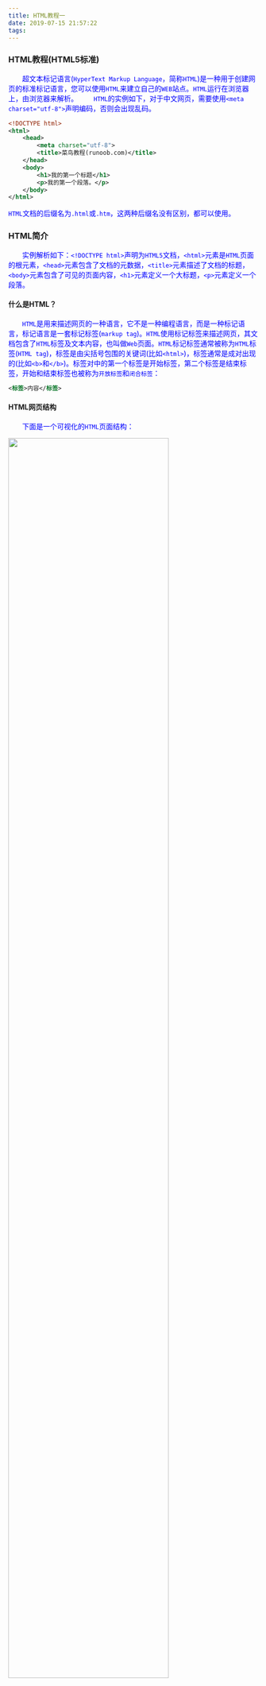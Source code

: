 ```yaml
---
title: HTML教程一
date: 2019-07-15 21:57:22
tags:
---
```

### HTML教程(HTML5标准)

&emsp;&emsp;超文本标记语言(`HyperText Markup Language`，简称`HTML`)是一种用于创建网页的标准标记语言，您可以使用`HTML`来建立自己的`WEB`站点。`HTML`运行在浏览器上，由浏览器来解析。
&emsp;&emsp;`HTML`的实例如下，对于中文网页，需要使用`<meta charset="utf-8">`声明编码，否则会出现乱码。

``` xml
<!DOCTYPE html>
<html>
    <head>
        <meta charset="utf-8">
        <title>菜鸟教程(runoob.com)</title>
    </head>
    <body>
        <h1>我的第一个标题</h1>
        <p>我的第一个段落。</p>
    </body>
</html>
```

`HTML`文档的后缀名为`.html`或`.htm`，这两种后缀名没有区别，都可以使用。

### HTML简介

&emsp;&emsp;实例解析如下：`<!DOCTYPE html>`声明为`HTML5`文档，`<html>`元素是`HTML`页面的根元素，`<head>`元素包含了文档的元数据，`<title>`元素描述了文档的标题，`<body>`元素包含了可见的页面内容，`<h1>`元素定义一个大标题，`<p>`元素定义一个段落。

#### 什么是HTML？

&emsp;&emsp;`HTML`是用来描述网页的一种语言，它不是一种编程语言，而是一种标记语言，标记语言是一套标记标签(`markup tag`)。`HTML`使用标记标签来描述网页，其文档包含了`HTML`标签及文本内容，也叫做`Web`页面。`HTML`标记标签通常被称为`HTML`标签(`HTML tag`)，标签是由尖括号包围的关键词(比如`<html>`)，标签通常是成对出现的(比如`<b>`和`</b>`)。标签对中的第一个标签是开始标签，第二个标签是结束标签，开始和结束标签也被称为`开放标签`和`闭合标签`：

``` xml
<标签>内容</标签>
```

#### HTML网页结构

&emsp;&emsp;下面是一个可视化的`HTML`页面结构：

<img src="./HTML教程一/1.png" width="80%">

只有`<body>`区域(白色部分)才会在浏览器中显示。

&emsp;&emsp;“<!DOCTYPE>”声明
&emsp;&emsp;`<!DOCTYPE>`声明有助于浏览器中正确显示网页。网络上有很多不同的文件，如果能够正确声明HTML的版本，浏览器就能正确显示网页内容。`doctype`声明是不区分大小写的，以下方式均可：

``` xml
<!DOCTYPE html>
<!DOCTYPE HTML>
<!doctype html>
<!Doctype Html>
```

#### HTML基础(4个实例)

&emsp;&emsp;`HTML`标题：`HTML`标题(`Heading`)是通过`<h1>`至`<h6>`标签来定义的：

``` xml
<h1>这是一个标题</h1>
<h2>这是一个标题</h2>
<h3>这是一个标题</h3>
```

&emsp;&emsp;`HTML`段落：`HTML`段落是通过标签`<p>`来定义的：

``` xml
<p>这是一个段落。</p>
<p>这是另外一个段落。</p>
```

&emsp;&emsp;`HTML`链接：`HTML`链接是通过标签`<a>`来定义的：

``` xml
<a href="http://www.runoob.com">这是一个链接</a>
```

注意在`href`属性中指定链接的地址。
&emsp;&emsp;`HTML`图像：`HTML`图像是通过标签`<img>`来定义的：

``` xml
<img src="/images/logo.png" width="258" height="39" />
```

注意，图像的名称和尺寸是以属性的形式提供的。

### HTML元素

&emsp;&emsp;`HTML`文档由`HTML`元素定义，`HTML`元素如下：

开始标签                  | 元素内容    | 结束标签
-------------------------|-------------|--------
`<p>`                    | 这是一个段落 | `</p>`
`<a href="default.htm">` | 这是一个链接 | `</a>`
`<br>`                   |

开始标签常被称为起始标签(`opening tag`)，结束标签常称为闭合标签(`closing tag`)。
&emsp;&emsp;`HTML`元素以开始标签起始，以结束标签终止，元素的内容是开始标签与结束标签之间的内容。某些`HTML`元素具有空内容(`empty content`)，空元素在开始标签中进行关闭(以开始标签的结束而结束)。大多数`HTML`元素可拥有属性。
&emsp;&emsp;`HTML`文档由嵌套的`HTML`元素构成：

``` xml
<!DOCTYPE html>
<html>
    <body>
        <p>这是第一个段落。</p>
    </body>
</html>
```

&emsp;&emsp;以上实例包含了三个`HTML`元素：

- `<p>`元素：这个`<p>`元素定义了`HTML`文档中的一个段落，这个元素拥有一个开始标签`<p>`以及一个结束标签`</p>`，元素内容是`这是第一个段落`。
- `<body>`元素：`<body>`元素定义了`HTML`文档的主体，这个元素拥有一个开始标签`<body>`以及一个结束标签`</body>`，元素内容是另一个`HTML`元素，即`<p>`元素。
- `<html>`元素：`<html>`元素定义了整个`HTML`文档，这个元素拥有一个开始标签`<html>`以及一个结束标签`</html>`，元素内容是另一个`HTML`元素，即`<body>`元素。

&emsp;&emsp;不要忘记结束标签，即使您忘记了使用结束标签，大多数浏览器也会正确地显示`HTML`，但不要依赖这种做法，忘记使用结束标签会产生不可预料的结果或错误。
&emsp;&emsp;没有内容的`HTML`元素被称为空元素，空元素是在开始标签中关闭的。`<br>`就是没有关闭标签的空元素，该标签定义换行。在`XHTML`、`XML`以及未来版本的`HTML`中，所有元素都必须被关闭。在开始标签中添加斜杠，比如`<br />`，是关闭空元素的正确方法，`HTML`、`XHTML`和`XML`都接受这种方式。即使`<br>`在所有浏览器中都是有效的，但使用`<br />`其实是更长远的保障。
&emsp;&emsp;`HTML`最好使用小写标签，实际上标签对大小写不敏感，例如`<P>`等同于`<p>`，许多网站都使用大写的`HTML`标签。本教程使用的是小写标签，因为万维网联盟(`W3C`)在`HTML4`中推荐使用小写，而在未来`(X)HTML`版本中强制使用小写。

### HTML属性

&emsp;&emsp;属性是`HTML`元素提供的附加信息。`HTML`元素可以设置属性，它可以在元素中添加附加信息，一般描述于开始标签，总是以`名称/值`对的形式出现，比如`name="value"`。
&emsp;&emsp;`HTML`链接由`<a>`标签定义，链接的地址在`href`属性中指定：

``` xml
<a href="http://www.runoob.com">这是一个链接</a>
```

属性值应该始终被包括在引号内，双引号是最常用的，不过使用单引号也没有问题。注意，在某些个别的情况下，比如属性值本身就含有双引号，那么您必须使用单引号，例如`name='John "ShotGun" Nelson'`。
&emsp;&emsp;下面列出了适用于大多数`HTML`元素的属性：

属性    | 描述
--------|------
`class` | 为`html`元素定义一个或多个类名(`classname`)(类名从样式文件引入)
`id`    | 定义元素的唯一`id`
`style` | 规定元素的行内样式(`inline style`)
`title` | 描述了元素的额外信息(作为工具条使用)

### HTML标题

&emsp;&emsp;在HTML文档中，标题很重要。标题(`Heading`)是通过`<h1>`至`<h6>`标签进行定义的，`<h1>`定义最大的标题，`<h6>`定义最小的标题。注意，浏览器会自动地在标题的前后添加空行。
&emsp;&emsp;请确保将`HTML`标题标签只用于标题，不要仅仅是为了生成粗体或大号的文本而使用标题。搜索引擎使用标题为您的网页的结构和内容编制索引，因为用户可以通过标题来快速浏览您的网页，所以用标题来呈现文档结构是很重要的。应该将`h1`用作主标题，其后是`h2`，再其次是`h3`，以此类推。
&emsp;&emsp;`<hr>`标签在`HTML`页面中创建水平线，该元素可用于分隔内容：

``` xml
<p>这是一个段落。</p>
<hr>
<p>这是一个段落。</p>
<hr>
<p>这是一个段落。</p>
```

&emsp;&emsp;可以将注释插入`HTML`代码中，这样可以提高其可读性，使代码更易被人理解。浏览器会忽略注释，也不会显示它们。注释写法如下：

``` xml
<!-- 这是一个注释 -->
```

开始括号之后(左边的括号)需要紧跟一个叹号，结束括号之前(右边的括号)不需要，合理地使用注释可以对未来的代码编辑工作产生帮助。
&emsp;&emsp;标题大小与字体大小的关系：`1`到`6`号标题与`1`到`6`号字体逆序对应，比如`1`号字体对应`6`号标题，`2`号字体对应`5`号标题：

``` xml
<h1>这是1号标题</h1>
<font size="6">这是6号字体文本</font>
<h2>这是2号标题</h2>
<font size="5">这是5号字体文本</font>

<h3>这是3号标题</h3>
<font size="4">这是4号字体文本</font>

<h4>这是4号标题</h4>
<font size="3">这是3号字体文本</font>

<h5>这是5号标题</h5>
<font size="2">这是2号字体文本</font>

<h6>这是6号标题</h6>
<font size="1">这是1号字体文本</font>
```

<img src="./HTML教程一/2.png" width="30%">

### HTML段落

&emsp;&emsp;`HTML`段落：`HTML`可以将文档分割为若干段落，段落是通过`<p>`标签定义的：

``` xml
<p>这是一个段落</p>
<p>这是另一个段落</p>
```

注意，浏览器会自动地在段落的前后添加空行(`</p>`是块级元素)。
&emsp;&emsp;不要忘记结束标签，即使忘了使用结束标签，大多数浏览器也会正确地将`HTML`显示出来，但不要依赖这种做法，忘记使用结束标签会产生意想不到的结果和错误。在未来的`HTML`版本中，不允许省略结束标签。
&emsp;&emsp;`HTML`折行：如果您希望在不产生一个新段落的情况下进行换行(新行)，请使用`<br/>`标签：

``` xml
<p>这个<br>段落<br>演示了分行的效果</p>
```

<img src="./HTML教程一/3.png" width="30%">

`<br/>`元素是一个空的`HTML`元素。由于关闭标签没有任何意义，因此它没有结束标签。

### HTML文本格式化

&emsp;&emsp;`HTML`文本格式化效果如下：

<img src="./HTML教程一/4.png" width="20%">

&emsp;&emsp;`HTML`使用标签`<b>`与`<i>`对输出的文本进行格式，这些`HTML`标签被称为`格式化标签`。通常标签`<strong>`替换加粗标签`<b>`来使用，`<em>`替换`<i>`标签使用，然而这些标签的含义是不同的：`<b>`与`<i>`定义粗体或斜体文本，`<strong>`或者`<em>`意味着你要呈现的文本是重要的，所以要突出显示。
&emsp;&emsp;下例演示如何在一个`HTML`文件中对文本进行格式化：

``` xml
<!DOCTYPE html>
<html>
    <head>
        <meta charset="utf-8">
    </head>
    <body>
        <b>这个文本是加粗的</b>
        <br />
        <strong>这个文本是加粗的</strong>
        <br />
        <big>这个文本字体放大</big>
        <br />
        <em>这个文本是斜体的</em>
        <br />
        <i>这个文本是斜体的</i>
        <br />
        <small>这个文本是缩小的</small>
        <br />
        这个文本包含
        <sub>下标</sub>
        <br />
        这个文本包含
        <sup>上标</sup>
    </body>
</html>
```

<img src="./HTML教程一/5.png" width="20%">

&emsp;&emsp;下例演示如何使用`pre`标签对空行和空格进行控制：

``` xml
<!DOCTYPE html>
<html>
    <head>
        <meta charset="utf-8">
    </head>
    <body>
        <pre>
        此例演示如何使用 pre 标签
        对空行和    空格
        进行控制
        </pre>
    </body>
</html>
```

<img src="./HTML教程一/6.png" width="30%">

&emsp;&emsp;下例演示不同的`计算机输出`标签的显示效果：

``` xml
<!DOCTYPE html>
<html>
    <head>
        <meta charset="utf-8">
    </head>
    <body>
        <code>计算机输出</code>
        <br />
        <kbd>键盘输入</kbd>
        <br />
        <tt>打字机文本</tt>
        <br />
        <samp>计算机代码样本</samp>
        <br />
        <var>计算机变量</var>
        <br />
        <p>
            <b>注释：</b>这些标签常用于显示计算机/编程代码。
        </p>
    </body>
</html>
```

<img src="./HTML教程一/7.png" width="50%">

&emsp;&emsp;下例演示如何在`HTML`文件中写地址：

``` xml
<!DOCTYPE html>
<html>
    <head>
        <meta charset="utf-8">
    </head>
    <body>
        <address>
        Written by <a href="mailto:webmaster@example.com">Jon Doe</a>.<br>
        Visit us at:<br>
        Example.com<br>
        Box 564, Disneyland<br>
        USA
        </address>
    </body>
</html>
```

<img src="./HTML教程一/8.png" width="40%">

&emsp;&emsp;下例演示如何实现缩写或首字母缩写：

``` xml
<!DOCTYPE html>
<html>
    <head>
        <meta charset="utf-8">
    </head>
    <body>
        <abbr title="etcetera">etc.</abbr>
        <br />
        <acronym title="World Wide Web">WWW</acronym>
        <p>在某些浏览器中，当您把鼠标移至缩略词语上时，title 可用于展示表达的完整版本。</p>
        <p>仅对于 IE 5 中的 acronym 元素有效。</p>
        <p>对于 Netscape 6.2 中的 abbr 和 acronym 元素都有效。</p>
    </body>
</html>
```

<img src="./HTML教程一/9.png" width="100%">

&emsp;&emsp;下例演示如何改变文字的方向：

``` xml
<!DOCTYPE html>
<html>
    <head>
        <meta charset="utf-8">
    </head>
    <body>
        <p>该段落文字从左到右显示。</p>
        <p><bdo dir="rtl">该段落文字从右到左显示。</bdo></p>
    </body>
</html>
```

<img src="./HTML教程一/10.png" width="40%">

&emsp;&emsp;下例演示如何实现长短不一的引用语：

``` xml
<!DOCTYPE html>
<html>
    <head>
        <meta charset="utf-8">
    </head>
    <body>
        <p>WWF's goal is to:
        <q>Build a future where people live in harmony with nature.</q>
        We hope they succeed.</p>
    </body>
</html>
```

&emsp;&emsp;此例演示如何标记删除文本和插入文本：

``` xml
<!DOCTYPE html>
<html>
    <head>
        <meta charset="utf-8">
    </head>
    <body>
        <p>My favorite color is <del>blue</del> <ins>red</ins>!</p>
    </body>
</html>
```

&emsp;&emsp;`HTML`文本格式化标签如下：

标签       | 描述
-----------|-----
`<b>`      | 定义粗体文本
`<em>`     | 定义着重文字
`<i>`      | 定义斜体字
`<small>`  | 定义小号字
`<strong>` | 定义加重语气
`<sub>`    | 定义下标字
`<sup>`    | 定义上标字
`<ins>`    | 定义插入字
`<del>`    | 定义删除字

&emsp;&emsp;`HTML`的计算机输出标签如下：

标签     | 描述
---------|-----
`<code>` | 定义计算机代码
`<kbd>`  | 定义键盘码
`<samp>` | 定义计算机代码样本
`<var>`  | 定义变量
`<pre>`  | 定义预格式文本

&emsp;&emsp;`HTML`引文、引用以及标签定义如下：

标签           | 描述
---------------|-----
`<abbr>`       | 定义缩写
`<address>`    | 定义地址
`<bdo>`        | 定义文字方向
`<blockquote>` | 定义长的引用
`<q>`          | 定义短的引用语
`<cite>`       | 定义引用、引证
`<dfn>`        | 定义一个定义项目

### HTML链接

&emsp;&emsp;`HTML`使用超级链接与网络上的另一个文档相连。几乎可以在所有的网页中找到链接，点击链接可以从一张页面跳转到另一张页面：

``` xml
<!DOCTYPE html>
<html>
    <head>
        <meta charset="utf-8">
    </head>
    <body>
        <p>
        <a href="/index.html">本文本</a> 是一个指向本网站中的一个页面的链接。</p>
        <p><a href="http://www.microsoft.com/">本文本</a> 是一个指向万维网上的页面的链接。</p>
    </body>
</html>
```

&emsp;&emsp;`HTML`使用标签`<a>`来设置超文本链接，超链接可以是一个字、一个词或者一组词，也可以是一幅图像，您可以点击这些内容来跳转到新的文档或者当前文档中的某个部分。当您把鼠标指针移动到网页中的某个链接上时，箭头会变为一只小手。在标签`<a>`中使用了`href`属性来描述链接的地址。
&emsp;&emsp;默认情况下，链接将以以下形式出现在浏览器中：一个未访问过的链接显示为蓝色字体并带有下划线；访问过的链接显示为紫色并带有下划线；点击链接时，链接显示为红色并带有下划线。注意，如果为这些超链接设置了`CSS`样式，展示样式会根据`CSS`的设定而显示。
&emsp;&emsp;链接的`HTML`代码很简单：

``` xml
<a href="url">链接文本</a>
```

`href`属性描述了链接的目标。

#### 链接的target属性

&emsp;&emsp;你可以定义被链接的文档在何处显示。下面的这行会在新窗口打开文档：

``` xml
<a href="http://www.runoob.com/" target="_blank">访问菜鸟教程!</a>
```

#### 链接的id属性

&emsp;&emsp;`id`属性可用于创建在一个`HTML`文档书签标记。书签是不以任何特殊的方式显示，在`HTML`文档中是不显示的，所以对于读者来说是隐藏的。在`HTML`文档中插入`ID`：

``` xml
<a id="tips">有用的提示部分</a>
```

在`HTML`文档中创建一个链接到`有用的提示部分(id="tips")`：

``` xml
<a href="#tips">访问有用的提示部分</a>
```

或者从另一个页面创建一个链接到`有用的提示部分(id="tips")`：

``` xml
<a href="http://www.runoob.com/html/html-links.html#tips">
访问有用的提示部分</a>
```

&emsp;&emsp;注意，请始终将正斜杠添加到子文件夹。假如这样书写链接`href="http://www.runoob.com/html"`，就会向服务器产生两次`HTTP`请求，这是因为服务器会添加正斜杠到这个地址，然后创建一个新的请求，就像这样`href="http://www.runoob.com/html/"`。
&emsp;&emsp;下例演示如何使用图片链接：

``` xml
<!DOCTYPE html>
<html>
    <head>
        <meta charset="utf-8">
    </head>
    <body>
        <p>创建图片链接:
        <a href="http://www.runoob.com/html/html-tutorial.html">
        <img src="smiley.gif" alt="HTML 教程" width="32" height="32"></a></p>

        <p>无边框的图片链接:
        <a href="http://www.runoob.com/html/html-tutorial.html">
        <img border="0" src="smiley.gif" alt="HTML 教程" width="32" height="32"></a></p>
    </body>
</html>
```

&emsp;&emsp;下例演示如何使用书签：

``` xml
<!DOCTYPE html>
<html>
    <head>
        <meta charset="utf-8">
    </head>
    <body>
        <p>
        <a href="#C4">查看章节 4</a>
        </p>
        <h2>章节 1</h2>
        <p>这边显示该章节的内容……</p>
        <h2>章节 2</h2>
        <p>这边显示该章节的内容……</p>
        <h2>章节 3</h2>
        <p>这边显示该章节的内容……</p>
        <h2><a id="C4">章节 4</a></h2>
        <p>这边显示该章节的内容……</p>
    </body>
</html>
```

&emsp;&emsp;下例演示如何跳出框架，假如你的页面被固定在框架之内：

``` xml
<!DOCTYPE html>
<html>
    <head>
        <meta charset="utf-8">
    </head>
    <body>
        <p>跳出框架?</p>
        <a href="http://www.runoob.com/" target="_top">点击这里!</a>
    </body>
</html>
```

&emsp;&emsp;下例演示如何链接到一个邮件，本例在安装邮件客户端程序后才能工作：

``` xml
<!DOCTYPE html>
<html>
    <head>
        <meta charset="utf-8">
    </head>
    <body>
        <p>
        这是一个电子邮件链接：
        <a href="mailto:someone@example.com?Subject=Hello%20again" target="_top">
        发送邮件</a>
        </p>
        <p>
        <b>注意:</b> 单词之间空格使用 %20 代替，以确保浏览器可以正常显示文本。
        </p>
    </body>
</html>
```

### HTML头部

&emsp;&emsp;`<title>`定义了`HTML`文档的标题：

``` xml
<!DOCTYPE html>
<html>
    <head>
        <meta charset="utf-8">
        <title>我的 HTML 的第一页</title>
    </head>
    <body>
        <p>浏览器中包含body元素的内容。</p>
        <p>浏览器的标题包含title元素的内容</p>
    </body>
</html>
```

`<base>`定义页面中所有链接默认的链接目标地址：

``` xml
<!DOCTYPE html>
<html>
    <head>
        <meta charset="utf-8">
        <title>菜鸟教程(runoob.com)</title>
        <base href="http://www.runoob.com/images/" target="_blank">
    </head>

    <body>
        <img src="logo.png"> - 注意这里我们设置了图片的相对地址。能正常显示是因为我们在 head 部分设置了 base 标签，该标签指定了页面上所有链接的默认 URL，所以该图片的访问地址为 "http://www.runoob.com/images/logo.png"
        <br><br>
        <a href="http://www.runoob.com">菜鸟教程</a> - 注意这个链接会在新窗口打开，即便它没有 target="_blank" 属性。因为在 base 标签里我们已经设置了 target 属性的值为 "_blank"。
    </body>
</html>
```

`<meta>`元素来描述`HTML`文档的关键词、作者、字符集等：

``` xml
<!DOCTYPE html>
<html>
    <head>
        <meta charset="utf-8">
        <title>菜鸟教程(runoob.com)</title>
        <meta name="description" content="免费在线教程">
        <meta name="keywords" content="HTML,CSS,XML,JavaScript">
        <meta name="author" content="runoob">
        <meta charset="UTF-8">
    </head>

    <body>
        <p>所有 meta 标签显示在 head 部分...</p>
    </body>
</html>
```

&emsp;&emsp;HTML的<head>元素包含了所有的头部标签元素。在<head>元素中，你可以插入脚本(scripts)、样式文件(CSS)及各种meta信息。可以添加在头部区域的元素标签为：<title>、<style>、<meta>、<link>、<script>、<noscript>和<base>。
&emsp;&emsp;HTML的<title>元素定义了不同文档的标题，在“HTML/XHTML”文档中是必须的。<title>元素定义了浏览器工具栏的标题，当网页添加到收藏夹时显示在收藏夹中的标题以及显示在搜索引擎结果页面的标题。
&emsp;&emsp;HTML的<base>元素描述了基本的“链接地址/链接目标”，该标签作为HTML文档中所有的链接标签的默认链接：

<head>
    <base href="http://www.runoob.com/images/" target="_blank">
</head>
    HTML的<link>元素定义了文档与外部资源之间的关系，<link>标签通常用于链接到样式表：
<head>
    <link rel="stylesheet" type="text/css" href="mystyle.css">
</head>
    HTML的<style>元素定义了HTML文档的样式文件引用地址，在<style>元素中你也可以直接添加样式来渲染HTML文档：
<head>
	<style type="text/css">
	body {background-color:yellow}
	p {color:blue}
	</style>
</head>
    HTML的<meta>元素meta标签描述了一些基本的元数据，它<meta>标签提供了元数据。元数据也不显示在页面上，但会被浏览器解析。META元素通常用于指定网页的描述、关键词，文件的最后修改时间、作者和其他元数据。
    元数据可以使用于浏览器(如何显示内容或重新加载页面)、搜索引擎(关键词)或其他Web服务，一般放置于<head>区域。使用实例如下所示：
<meta name="keywords" content="HTML, CSS, XML, XHTML, JavaScript"> #为搜索引擎定义关键词
<meta name="description" content="免费 Web & 编程 教程"> #为网页定义描述内容
<meta name="author" content="Runoob"> #定义网页作者
<meta http-equiv="refresh" content="30"> #每30秒中刷新当前页面
    HTML的<script>元素用于加载脚本文件，如JavaScript。

HTML样式之CSS
    下例演示如何使用添加到<head>部分的样式信息对HTML进行格式化：
<!DOCTYPE html>
<html>
	<head>
		<meta charset="utf-8">
		<title>菜鸟教程(runoob.com)</title>
		<style type="text/css">
			h1 {color:red;}
			p {color:blue;}
		</style>
	</head>
	<body>
		<h1>这是一个标题</h1>
		<p>这是一个段落。</p>
	</body>
</html>

    下例演示如何使用样式属性做一个没有下划线的链接：
<!DOCTYPE html>
<html>
	<head>
		<meta charset="utf-8">
		<title>菜鸟教程(runoob.com)</title>
	</head>
	<body>
		<a href="http://www.runoob.com/" style="text-decoration:none;">访问 runoob.com!</a>
	</body>
</html>

    下例演示如何将标签链接到一个外部样式表：
<!DOCTYPE html>
<html>
	<head>
		<meta charset="utf-8">
		<title>菜鸟教程(runoob.com)</title>
		<link rel="stylesheet" type="text/css" href="styles.css">
	</head>
	<body>
		<h1>我使用了外部样式文件来格式化文本 </h1>
		<p>我也是!</p>
	</body>
</html>

    CSS是在HTML4开始使用的，是为了更好的渲染HTML元素而引入的。CSS可以通过以下方式添加到HTML中：
内联样式 -- 在HTML元素中使用“style”属性。
内部样式表 -- 在HTML文档头部 <head>区域使用<style>元素来包含CSS。
外部引用 -- 使用外部CSS文件，这是最好的方式。

    1、内联样式
    当特殊的样式需要应用到个别元素时，就可以使用内联样式。使用内联样式的方法是在相关的标签中使用样式属性。样式属性可以包含任何CSS属性。以下实例显示出如何改变段落的颜色和左外边距：
<p style="color:blue;margin-left:20px;">This is a paragraph.</p>
    背景色属性(background-color)定义一个元素的背景颜色，实例如下所示：
<body style="background-color:yellow;">
	<h2 style="background-color:red;">这是一个标题</h2>
	<p style="background-color:green;">这是一个段落。</p>
</body>
早期背景色属性(background-color)是使用bgcolor属性定义。
    我们可以使用font-family(字体)、color(颜色)和font-size(字体大小)属性来定义字体的样式，实例如下所示：
<h1 style="font-family:verdana;">一个标题</h1>
<p style="font-family:arial;color:red;font-size:20px;">一个段落。</p>
    使用text-align(文字对齐)属性指定文本的水平与垂直对齐方式，实例如下所示：
<h1 style="text-align:center;">居中对齐的标题</h1>
<p>这是一个段落。</p>
文本对齐属性text-align取代了旧标签<center>。
    2、内部样式表
    当单个文件需要特别样式时，就可以使用内部样式表。你可以在<head>部分通过<style>标签定义内部样式表：
<head>
	<style type="text/css">
	body {background-color:yellow;}
	p {color:blue;}
	</style>
</head>
    3、外部样式表
    当样式需要被应用到很多页面的时候，外部样式表将是理想的选择。使用外部样式表，你就可以通过更改一个文件来改变整个站点的外观，如下所示：
<head>
	<link rel="stylesheet" type="text/css" href="mystyle.css">
</head>
    HTML样式标签如下所示：
标签       描述
---------------
<style>    定义文本样式
<link>     定义资源引用地址
    在HTML4，原来支持定义HTML元素样式的标签和属性已被弃用，这些标签将不支持新版本的HTML标签。不建议使用的标签有<font>、<center>和<strike>，不建议使用的属性color和bgcolor。

HTML图像
    下例演示如何在网页中显示图像：
<!DOCTYPE html>
<html>
	<head>
		<meta charset="utf-8">
	</head>
	<body>
		<p>
		一个图像:
		<img src="smiley.gif" alt="Smiley face" width="32" height="32"></p>
		<p>
		一个动图:
		<img src="hackanm.gif" alt="Computer man" width="48" height="48"></p>
		<p>
		注意插入动图的语法和静态图的语法是一样的。
		</p>
	</body>
</html>

    下例演示如何将其他文件夹或服务器的图片显示到网页中：
<!DOCTYPE html>
<html>
	<head>
		<meta charset="utf-8">
	</head>
	<body>
		<p>一个来自文件夹中的图像:</p>
		<img src="/images/chrome.gif" alt="Google Chrome" width="33" height="32"><p>一个来自菜鸟教程的图像:</p>
		<img src="http://www.runoob.com/images/logo.png" alt="runoob.com" width="336" height="69">
	</body>
</html>
    在HTML中，图像由<img>标签定义。<img>是空标签，意思是说它只包含属性，并且没有闭合标签。要在页面上显示图像，你需要使用源属性(src)。src是指“source”，源属性的值是图像的URL地址。定义图像的语法如下所示：
<img src="url" alt="some_text">
URL指存储图像的位置。如果名为“pulpit.jpg”的图像位于www.runoob.com的images目录中，那么其URL为“http://www.runoob.com/images/pulpit.jpg”。浏览器将图像显示在文档中图像标签出现的地方，如果你将图像标签置于两个段落之间，那么浏览器会首先显示第一个段落，然后显示图片，最后显示第二段。
    HTML图像的Alt属性用来为图像定义一串预备的可替换的文本，替换文本属性的值是用户定义的。
<img src="boat.gif" alt="Big Boat">
在浏览器无法载入图像时，替换文本属性告诉读者它们失去的信息，此时浏览器将显示这个替代性的文本而不是图像。为页面上的图像都加上替换文本属性是个好习惯，这样有助于更好的显示信息，并且对于那些使用纯文本浏览器的人来说是非常有用的。
    height(高度)与width(宽度)属性用于设置图像的高度与宽度，属性值默认单位为像素：
<img src="pulpit.jpg" alt="Pulpit rock" width="304" height="228">
提示，指定图像的高度和宽度的一个很好的习惯。如果图像指定了高度宽度，页面加载时就会保留指定的尺寸。如果没有指定图片的大小，加载页面时有可能会破坏HTML页面的整体布局。
    假如某个HTML文件包含十个图像，那么为了正确显示这个页面，需要加载11个文件。加载图片是需要时间的，所以我们的建议是“慎用图片”。加载页面时，要注意插入页面图像的路径，如果不能正确设置图像的位置，浏览器无法加载图片，图像标签就会显示一个破碎的图片。
    下例演示如何在文字中排列图像：
<!DOCTYPE html>
<html>
	<head>
		<meta charset="utf-8">
	</head>
	<body>
		<h4>默认对齐的图像 (align="bottom"):</h4>
		<p>这是一些文本。 <img src="smiley.gif" alt="Smiley face" width="32" height="32"> 这是一些文本。</p>
		<h4>图片使用 align="middle":</h4>
		<p>这是一些文本。 <img src="smiley.gif" alt="Smiley face" align="middle" width="32" height="32">这是一些文本。</p>
		<h4>图片使用 align="top":</h4>
		<p>这是一些文本。 <img src="smiley.gif" alt="Smiley face" align="top" width="32" height="32">这是一些文本。</p>
		<p><b>注意:</b>在HTML 4中 align 属性已废弃，HTML5 已不支持该属性，可以使用 CSS 代替。</p>
	</body>
</html>

    下例演示如何使图片浮动至段落的左边或右边：
<!DOCTYPE html>
<html>
	<head>
		<meta charset="utf-8">
	</head>
	<body>
		<p>
		<img src="smiley.gif" alt="Smiley face" style="float:left" width="32" height="32"> 一个带图片的段落，图片浮动在这个文本的左边。
		</p>
		<p>
		<img src="smiley.gif" alt="Smiley face" style="float:right" width="32" height="32"> 一个带图片的段落，图片浮动在这个文本的右边。
		</p>
		<p><b>注意:</b> 在这里我们使用了 CSS "float" 属性，在HTML 4中 align 属性已废弃，HTML5 已不支持该属性，可以使用 CSS 代替。</p>
	</body>
</html>

    下例演示如何将图像作为一个链接使用：
<!DOCTYPE html>
<html>
	<head>
		<meta charset="utf-8">
	</head>
	<body>
		<p>创建图片链接:
		<a href="http://www.runoob.com/html/html-tutorial.html">
		<img src="smiley.gif" alt="HTML 教程" width="32" height="32"></a></p>
		<p>无边框的图片链接:
		<a href="http://www.runoob.com/html/html-tutorial.html">
		<img border="0" src="smiley.gif" alt="HTML 教程" width="32" height="32"></a></p>
	</body>
</html>

    下例显示如何创建带有可供点击区域的图像地图，其中的每个区域都是一个超级链接：
<!DOCTYPE html>
<html>
	<head>
		<meta charset="utf-8">
	</head>
	<body>
		<p>点击太阳或其他行星，注意变化：</p>
		<img src="planets.gif" width="145" height="126" alt="Planets" usemap="#planetmap">
		<map name="planetmap">
			<area shape="rect" coords="0,0,82,126" alt="Sun" href="sun.htm">
			<area shape="circle" coords="90,58,3" alt="Mercury" href="mercur.htm">
			<area shape="circle" coords="124,58,8" alt="Venus" href="venus.htm">
		</map>
	</body>
</html>

    HTML图像标签如下所示：
标签      描述
--------------
<img>     定义图像
<map>     定义图像地图
<area>    定义图像地图中的可点击区域

HTML表格
    HTML表格实例如下所示：
<!DOCTYPE html>
<html>
	<head>
		<meta charset="utf-8">
	</head>
	<body>
		<p>
		每个表格从一个 table 标签开始。
		每个表格行从 tr 标签开始。
		每个表格的数据从 td 标签开始。
		</p>

		<h4>一列:</h4>

		<table border="1">
			<tr>
			<td>100</td>
			</tr>
		</table>
		<h4>一行三列:</h4>
		<table border="1">
			<tr>
			<td>100</td>
			<td>200</td>
			<td>300</td>
			</tr>
		</table>
		<h4>两行三列:</h4>
		<table border="1">
			<tr>
			<td>100</td>
			<td>200</td>
			<td>300</td>
			</tr>
			<tr>
			<td>400</td>
			<td>500</td>
			<td>600</td>
			</tr>
		</table>
		<h4>两行三列:</h4>

		<table border="1">
			<tr>
			<td>100</td>
			<td>200</td>
			<td>300</td>
			</tr>
			<tr>
			<td>400</td>
			<td>500</td>
			<td>600</td>
			</tr>
		</table>
	</body>
</html>

    表格由<table>标签来定义，每个表格均有若干行(由<tr>标签定义)，每行被分割为若干单元格(由<td>标签定义)。字母td指表格数据(table data)，即数据单元格的内容。数据单元格可以包含文本、图片、列表、段落、表单、水平线、表格等等。
<table border="1">
    <tr>
        <td>row 1, cell 1</td>
        <td>row 1, cell 2</td>
    </tr>
    <tr>
        <td>row 2, cell 1</td>
        <td>row 2, cell 2</td>
    </tr>
</table>

    如果不定义边框属性，表格将不显示边框，但是大多数时候，我们希望显示边框。使用边框属性来显示一个带有边框的表格：
<table border="1">
    <tr>
        <td>Row 1, cell 1</td>
        <td>Row 1, cell 2</td>
    </tr>
</table>
    表格的表头使用<th>标签进行定义，大多数浏览器会把表头显示为粗体居中的文本：
<table border="1">
    <tr>
        <th>Header 1</th>
        <th>Header 2</th>
    </tr>
    <tr>
        <td>row 1, cell 1</td>
        <td>row 1, cell 2</td>
    </tr>
    <tr>
        <td>row 2, cell 1</td>
        <td>row 2, cell 2</td>
    </tr>
</table>

    下例演示一个没有边框的表格：
<!DOCTYPE html>
<html>
	<head>
		<meta charset="utf-8">
	</head>
	<body>
		<h4>这个表格没有边框:</h4>
		<table>
			<tr>
			<td>100</td>
			<td>200</td>
			<td>300</td>
			</tr>
			<tr>
			<td>400</td>
			<td>500</td>
			<td>600</td>
			</tr>
		</table>
		<h4>这个表格没有边框:</h4>

		<table border="0">
			<tr>
			<td>100</td>
			<td>200</td>
			<td>300</td>
			</tr>
			<tr>
			<td>400</td>
			<td>500</td>
			<td>600</td>
			</tr>
		</table>
	</body>
</html>

    下例演示如何显示表格表头：
<!DOCTYPE html>
<html>
	<head>
		<meta charset="utf-8">
	</head>
	<body>
		<h4>水平标题:</h4>
		<table border="1">
			<tr>
			<th>Name</th>
			<th>Telephone</th>
			<th>Telephone</th>
			</tr>
			<tr>
			<td>Bill Gates</td>
			<td>555 77 854</td>
			<td>555 77 855</td>
			</tr>
		</table>
		<h4>垂直标题:</h4>
		<table border="1">
			<tr>
			<th>First Name:</th>
			<td>Bill Gates</td>
			</tr>
			<tr>
			<th>Telephone:</th>
			<td>555 77 854</td>
			</tr>
			<tr>
			<th>Telephone:</th>
			<td>555 77 855</td>
			</tr>
		</table>
	</body>
</html>

    下例演示一个带标题(caption)的表格：
<!DOCTYPE html>
<html>
	<head>
		<meta charset="utf-8">
	</head>
	<body>
		<table border="1">
			<caption>Monthly savings</caption>
			<tr>
			<th>Month</th>
			<th>Savings</th>
			</tr>
			<tr>
			<td>January</td>
			<td>$100</td>
			</tr>
			<tr>
			<td>February</td>
			<td>$50</td>
			</tr>
		</table>
	</body>
</html>

    下例演示如何定义跨行或跨列的表格单元格：
<!DOCTYPE html>
<html>
	<head>
		<meta charset="utf-8">
	</head>
	<body>
		<h4>单元格跨两格:</h4>
		<table border="1">
			<tr>
			<th>Name</th>
			<th colspan="2">Telephone</th>
			</tr>
			<tr>
			<td>Bill Gates</td>
			<td>555 77 854</td>
			<td>555 77 855</td>
			</tr>
		</table>
		<h4>单元格跨两列:</h4>
			<table border="1">
			<tr>
			<th>First Name:</th>
			<td>Bill Gates</td>
			</tr>
			<tr>
			<th rowspan="2">Telephone:</th>
			<td>555 77 854</td>
			</tr>
			<tr>
			<td>555 77 855</td>
			</tr>
		</table>
	</body>
</html>

    下例演示如何显示在不同的元素内显示元素：
<!DOCTYPE html>
<html>
	<head>
		<meta charset="utf-8">
	</head>
	<body>
		<table border="1">
			<tr>
			<td>
			<p>这是一个段落</p>
			<p>这是另一个段落</p>
			</td>
			<td>这个单元格包含一个表格:
			<table border="1">
				<tr>
				<td>A</td>
				<td>B</td>
				</tr>
				<tr>
				<td>C</td>
				<td>D</td>
				</tr>
			</table>
			</td>
			</tr>
			<tr>
			<td>这个单元格包含一个列表
				<ul>
				<li>apples</li>
				<li>bananas</li>
				<li>pineapples</li>
				</ul>
			</td>
			<td>HELLO</td>
			</tr>
		</table>
	</body>
</html>

    下例演示如何使用“Cell padding”来创建单元格内容与其边框之间的空白：
<!DOCTYPE html>
<html>
	<head>
		<meta charset="utf-8">
	</head>
	<body>
		<h4>没有单元格边距:</h4>
		<table border="1">
			<tr>
			<td>First</td>
			<td>Row</td>
			</tr>
			<tr>
			<td>Second</td>
			<td>Row</td>
			</tr>
		</table>
		<h4>有单元格边距:</h4>

		<table border="1"
			cellpadding="10">
			<tr>
			<td>First</td>
			<td>Row</td>
			</tr>
			<tr>
			<td>Second</td>
			<td>Row</td>
			</tr>
		</table>
	</body>
</html>

    下例演示如何使用“Cell spacing”增加单元格之间的距离：
<!DOCTYPE html>
<html>
	<head>
		<meta charset="utf-8">
	</head>
	<body>
		<h4>没有单元格间距:</h4>
		<table border="1">
			<tr>
			<td>First</td>
			<td>Row</td>
			</tr>
			<tr>
			<td>Second</td>
			<td>Row</td>
			</tr>
		</table>

		<h4>单元格间距="0":</h4>
		<table border="1" cellspacing="0">
			<tr>
			<td>First</td>
			<td>Row</td>
			</tr>
			<tr>
			<td>Second</td>
			<td>Row</td>
			</tr>
		</table>
		<h4>单元格间距="10":</h4>

		<table border="1" cellspacing="10">
			<tr>
			<td>First</td>
			<td>Row</td>
			</tr>
			<tr>
			<td>Second</td>
			<td>Row</td>
			</tr>
		</table>
	</body>
</html>

    HTML表格标签如下所示：
标签          描述
------------------
<table>       定义表格
<th>          定义表格的表头
<tr>          定义表格的行
<td>          定义表格单元
<caption>     定义表格标题
<colgroup>    定义表格列的组
<col>         定义用于表格列的属性
<thead>       定义表格的页眉
<tbody>       定义表格的主体
<tfoot>       定义表格的页脚